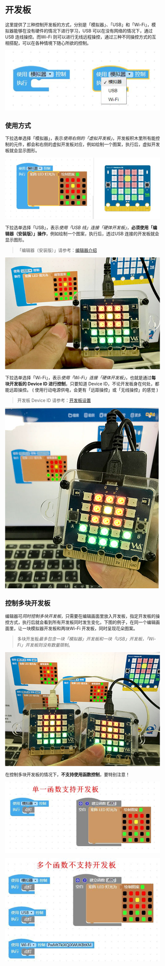 # 开发板

这里提供了三种控制开发板的方式，分别是「模拟器」、「USB」和「Wi-Fi」，模拟器能够在没有硬件的情况下进行学习，USB 可以在没有网络的情况下，通过 USB 连线操控。而Wi-Fi 则可以进行无线远程操控，通过三种不同操控方式的互相搭配，可以在各种情境下随心所欲的控制。

![](board/upload_a305960c5d3186e1705fbd0719edd5dc.jpg)

## 使用方式

下拉选单选择「模拟器」，表示*使用右侧的「虚拟开发板」*，开发板积木里所有能控制的元件，都会和右侧的虚拟开发板对应，例如绘制一个图案，执行后，虚拟开发板就会显示图形。

![](board/upload_ed5475fb209b45ed098fe98244184228.jpg)

下拉选单选择「USB」，表示*使用「USB 线」连接「硬体开发板」*，**必须使用「编辑器（安装版）」操作**，例如绘制一个图案，执行后，透过USB 连接的开发板就会显示图形。

> 「编辑器（安装版）」请参考：[编辑器介绍](../info/software.md)

![](board/board-03.jpg)

下拉选单选择「Wi-Fi」，表示*使用「Wi-Fi」连接「硬体开发板」*，也就是通过**每块开发板的 Device ID 进行控制**，只要知道 Device ID，不论开发板身在何处，都能远距操控。 ( 使用行动电源供电，会更有「远距操控」或「无线操控」的感觉 )

> 开发板 Device ID 请参考：[开发板设置](../info/setup.md)

![](board/board-04.jpg)


## 控制多块开发板

编辑器可*同时控制多块开发板*，只需要在编辑画面里放入开发板，指定开发板的操控方式，执行后就会看到所有开发板同时发生变化，下图的例子，在同一个编辑画面里，让一块模拟器开发板和两块Wi-Fi 开发板，同时呈现花朵图案。

> 多块开发板*最多包含一块「模拟器」开发板和一块「USB」开发板，「Wi-Fi」开发板则没有数量限制*。

![](board/board-05.jpg)

在控制多块开发板的情况下，**不支持使用函数控制**，要特别注意！

![](board/upload_d910330f4e5dadc186b69c21c4ff8645.jpg)

![](board/upload_ea4ff5dace7523836f3e5e57283affda.jpg)
